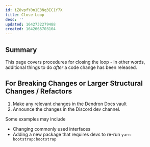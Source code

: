 ```yaml
---
id: iZ8vpfY0n1E3Nq3IC1Y7X
title: Close Loop
desc: ''
updated: 1642732279488
created: 1642665703104
---
```


## Summary

This page covers procedures for closing the loop - in other words, additional things to do _after_ a code change has been released.

## For Breaking Changes or Larger Structural Changes / Refactors

1. Make any relevant changes in the Dendron Docs vault
1. Announce the changes in the Discord dev channel.

Some examples may include
- Changing commonly used interfaces
- Adding a new package that requires devs to re-run `yarn bootstrap:bootstrap`